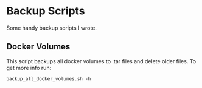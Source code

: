 # Backup Scripts

Some handy backup scripts I wrote.

## Docker Volumes

This script backups all docker volumes to .tar files and delete older files. To get more info run:

`backup_all_docker_volumes.sh -h`
